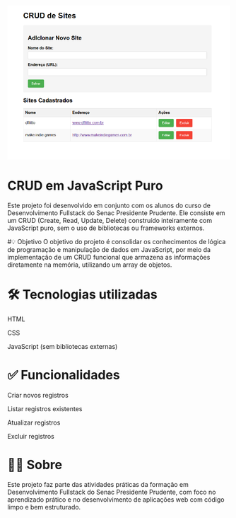![](https://github.com/dfilitto/javascriptcrudarray/blob/main/teladoprojeto.png?raw=true)

# CRUD em JavaScript Puro
Este projeto foi desenvolvido em conjunto com os alunos do curso de Desenvolvimento Fullstack do Senac Presidente Prudente. Ele consiste em um CRUD (Create, Read, Update, Delete) construído inteiramente com JavaScript puro, sem o uso de bibliotecas ou frameworks externos.

#💡 Objetivo
O objetivo do projeto é consolidar os conhecimentos de lógica de programação e manipulação de dados em JavaScript, por meio da implementação de um CRUD funcional que armazena as informações diretamente na memória, utilizando um array de objetos.

# 🛠️ Tecnologias utilizadas
HTML

CSS

JavaScript (sem bibliotecas externas)

# ✅ Funcionalidades
Criar novos registros

Listar registros existentes

Atualizar registros

Excluir registros

# 👨‍🏫 Sobre
Este projeto faz parte das atividades práticas da formação em Desenvolvimento Fullstack do Senac Presidente Prudente, com foco no aprendizado prático e no desenvolvimento de aplicações web com código limpo e bem estruturado.
